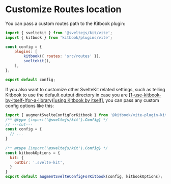 # Customize Routes location

You can pass a custom routes path to the Kitbook plugin:

```js title="vite.config.js" {6}
import { sveltekit } from '@sveltejs/kit/vite';
import { kitbook } from 'kitbook/plugins/vite';

const config = {
	plugins: [
		kitbook({ routes: 'src/routes' }),
		sveltekit(),
	],
};

export default config;
```

If you also want to customize other SvelteKit related settings, such as telling Kitbook to use the default output directory in case you are [[1-use-kitbook-by-itself-(for-a-library)|using Kitbook by itself]], you can pass any custom config options like this:

```js twoslash title="svelte.config.js"
import { augmentSvelteConfigForKitbook } from '@kitbook/vite-plugin-kitbook';
/** @type {import('@sveltejs/kit').Config} */
// ---cut---
const config = {
  // ...
}
  
/** @type {import('@sveltejs/kit').Config} */
const kitbookOptions = { 
  kit: { 
    outDir: '.svelte-kit',
  }
}
export default augmentSvelteConfigForKitbook(config, kitbookOptions);
```





[//begin]: # "Autogenerated link references for markdown compatibility"
[1-use-kitbook-by-itself-(for-a-library)|using Kitbook by itself]: 1-use-kitbook-by-itself-(for-a-library).md "Use Kitbook by Itself"
[//end]: # "Autogenerated link references"